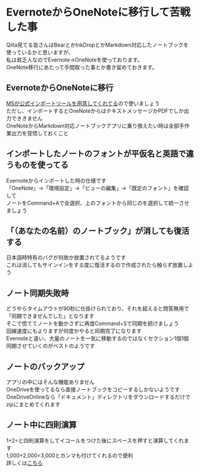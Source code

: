 # EvernoteからOneNoteに移行して苦戦した事

Qiita見てる皆さんはBearとかInkDropとかMarkdown対応したノートブックを使っているかと思いますが、<br>
私は貧乏人なのでEvernote→OneNoteを使っております。<br>
OneNote移行にあたって手間取った事とか書き留めておきます。

## EvernoteからOneNoteに移行
[MSが公式インポートツールを用意してくれてる](https://www.onenote.com/import-evernote-to-onenote)ので使いましょう<br>
ただし、インポートするとOneNoteからはテキストメッセージかPDFでしか出力でききません<br>
OneNoteからMarkdown対応ノートブックアプリに乗り換えたい時は全部手作業出力を覚悟しておくこと

## インポートしたノートのフォントが平仮名と英語で違うものを使ってる
Evernoteからインポートした時の仕様です<br>
「OneNote」→「環境設定」→「ビューの編集」→「既定のフォント」を確認して<br>
ノートをCommand+Aで全選択、上のフォントから同じのを選択して統一させましょう

## 「（あなたの名前）のノートブック」が消しても復活する
日本語時特有のバグが何故か放置されてるようです<br>
これは消してもサインインをする度に復活するので作成されたら触らず放置しよう

## ノート同期失敗時
どうやらタイムアウトが90秒に仕掛けられており、それを超えると問答無用で「同期できませんでした」となります<br>
そこで慌ててノートを動かさずに再度Command+Sで同期を続けましょう<br>
回線速度にもよりますが何度かやると同期完了になります<br>
Evernoteと違い、大量のノートを一気に移動するのではなくセクション1個1個同期させていくのがベストのようです


## ノートのバックアップ
アプリの中にはそんな機能ありません<br>
OneDriveを使ってるなら直接ノートブックをコピーするしかないようです<br>
OneDriveOnlineなら「ドキュメント」ディレクトリをダウンロードするだけでzipにまとめてくれます

## ノート中に四則演算
1+2=と四則演算をしてイコールをつけた後にスペースを押すと演算してくれます<br>
1,000+2,000=3,000とカンマも付けてくれるので便利<br>
詳しくは[こちら](https://support.office.com/ja-jp/article/%E6%8C%BF%E5%85%A5%E3%81%97%E3%80%81onenote-%E3%81%A7%E5%8D%98%E7%B4%94%E3%81%AA%E8%A8%88%E7%AE%97%E5%BC%8F%E3%82%92%E8%A8%88%E7%AE%97%E3%81%97%E3%81%BE%E3%81%99%E3%80%82-6d8346d3-2c1e-490b-bcbb-f739d9323e1b)
